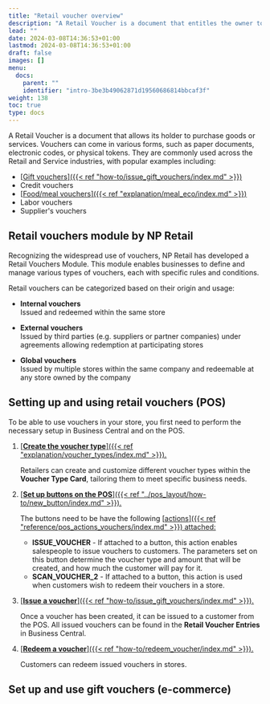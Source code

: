 ```yaml
---
title: "Retail voucher overview"
description: "A Retail Voucher is a document that entitles the owner to purchase goods or services."
lead: ""
date: 2024-03-08T14:36:53+01:00
lastmod: 2024-03-08T14:36:53+01:00
draft: false
images: []
menu:
  docs:
    parent: ""
    identifier: "intro-3be3b49062871d19560686814bbcaf3f"
weight: 138
toc: true
type: docs
---
```


A Retail Voucher is a document that allows its holder to purchase goods or services. Vouchers can come in various forms, such as paper documents, electronic codes, or physical tokens. They are commonly used across the Retail and Service industries, with popular examples including:

- [<ins>Gift vouchers<ins>]({{< ref "how-to/issue_gift_vouchers/index.md" >}})
- Credit vouchers
- [<ins>Food/meal vouchers<ins>]({{< ref "explanation/meal_eco/index.md" >}})
- Labor vouchers
- Supplier's vouchers

## Retail vouchers module by NP Retail

Recognizing the widespread use of vouchers, NP Retail has developed a Retail Vouchers Module. This module enables businesses to define and manage various types of vouchers, each with specific rules and conditions.

Retail vouchers can be categorized based on their origin and usage:

- **Internal vouchers**      
  Issued and redeemed within the same store

- **External vouchers**      
  Issued by third parties (e.g. suppliers or partner companies) under agreements allowing redemption at participating stores

- **Global vouchers**      
  Issued by multiple stores within the same company and redeemable at any store owned by the company

## Setting up and using retail vouchers (POS)

To be able to use vouchers in your store, you first need to perform the necessary setup in Business Central and on the POS.

1. [<ins>**Create the voucher type**<ins>]({{< ref "explanation/voucher_types/index.md" >}}).

   Retailers can create and customize different voucher types within the **Voucher Type Card**, tailoring them to meet specific business needs.

2. [<ins>**Set up buttons on the POS**<ins>]({{< ref "../pos_layout/how-to/new_button/index.md" >}}).       
   
   The buttons need to be have the following [<ins>actions<ins>]({{< ref "reference/pos_actions_vouchers/index.md" >}}) attached:
   - **ISSUE_VOUCHER** - If attached to a button, this action enables salespeople to issue vouchers to customers. The parameters set on this button determine the voucher type and amount that will be created, and how much the customer will pay for it. 
   - **SCAN_VOUCHER_2** - If attached to a button, this action is used when customers wish to redeem their vouchers in a store.       

3. [<ins>**Issue a voucher**<ins>]({{< ref "how-to/issue_gift_vouchers/index.md" >}}).

    Once a voucher has been created, it can be issued to a customer from the POS. All issued vouchers can be found in the **Retail Voucher Entries** in Business Central.

4. [<ins>**Redeem a voucher**<ins>]({{< ref "how-to/redeem_voucher/index.md" >}}).       
   
   Customers can redeem issued vouchers in stores.

## Set up and use gift vouchers (e-commerce)

